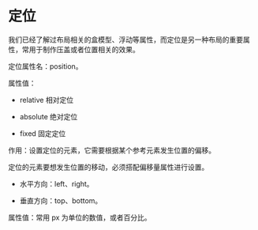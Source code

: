 # 定位
我们已经了解过布局相关的盒模型、浮动等属性，而定位是另一种布局的重要属性，常用于制作压盖或者位置相关的效果。

定位属性名：position。

属性值：

- relative 相对定位

- absolute 绝对定位

- fixed 固定定位

作用：设置定位的元素，它需要根据某个参考元素发生位置的偏移。

定位的元素要想发生位置的移动，必须搭配偏移量属性进行设置。

- 水平方向：left、right。

- 垂直方向：top、bottom。

属性值：常用 px 为单位的数值，或者百分比。


